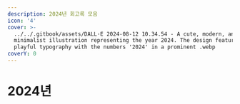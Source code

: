 ```yaml
---
description: 2024년 회고록 모음
icon: '4'
cover: >-
  ../../.gitbook/assets/DALL·E 2024-08-12 10.34.54 - A cute, modern, and
  minimalist illustration representing the year 2024. The design features
  playful typography with the numbers '2024' in a prominent .webp
coverY: 0
---
```


# 2024년

